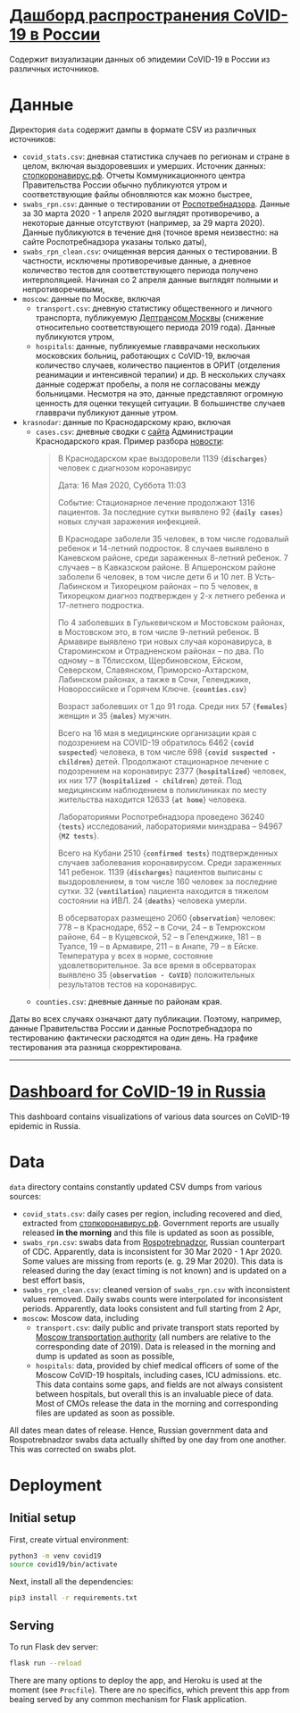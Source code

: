 # [Дашборд распространения CoVID-19 в России](http://covid19.datarythmics.com/)

Содержит визуализации данных об эпидемии CoVID-19 в России из различных источников.

# Данные

Директория `data` содержит дампы в формате CSV из различных источников:

- `covid_stats.csv`: дневная статистика случаев по регионам и стране в целом, включая выздоровевших и умерших. Источник данных: [стопкоронавирус.рф](https://xn--80aesfpebagmfblc0a.xn--p1ai/). Отчеты Коммуникационного центра Правительства России обычно публикуются утром и соответствующие файлы обновляются как можно быстрее,
- `swabs_rpn.csv`: данные о тестировании от [Роспотребнадзора](https://www.rospotrebnadzor.ru/). Данные за 30 марта 2020 - 1 апреля 2020 выглядят противоречиво, а некоторые данные отсутствуют (например, за 29 марта 2020). Данные публикуются в течение дня (точное время неизвестно: на сайте Роспотребнадзора указаны только даты),
- `swabs_rpn_clean.csv`: очищенная версия данных о тестировании. В частности, исключены противоречивые данные, а дневное количество тестов для соответствующего периода получено интерполяцией. Начиная со 2 апреля данные выглядят полными и непротиворечивыми,
- `moscow`: данные по Москве, включая
  - `transport.csv`: дневную статистику общественного и личного транспорта, публикуемую [Дептрансом Москвы](https://t.me/DtRoad) (снижение относительно соответствующего периода 2019 года). Данные публикуются утром,
  - `hospitals`: данные, публикуемые главврачами нескольких московских больниц, работающих с CoVID-19, включая количество случаев, количество пациентов в ОРИТ (отделения реанимации и интенсивной терапии) и др. В нескольких случаях данные содержат пробелы, а поля не согласованы между больницами. Несмотря на это, данные представляют огромную ценность для оценки текущей ситуации. В большинстве случаев главврачи публикуют данные утром.
- `krasnodar`: данные по Краснодарскому краю, включая
  - `cases.csv`: дневные сводки с [сайта](https://admkrai.krasnodar.ru/content/1971/) Администрации Краснодарского края. Пример разбора [новости](https://admkrai.krasnodar.ru/content/1971/show/534514/):
    > В Краснодарском крае выздоровели 1139 {**`discharges`**} человек с диагнозом коронавирус
    >
    > Дата: 16 Мая 2020, Суббота 11:03
    >
    > Событие: Стационарное лечение продолжают 1316 пациентов. За последние сутки выявлено 92 {**`daily cases`**} новых случая заражения инфекцией.
    >
    > В Краснодаре заболели 35 человек, в том числе годовалый ребенок и 14-летний подросток. 8 случаев выявлено в Каневском районе, среди зараженных 8-летний ребенок. 7 случаев – в Кавказском районе. В Апшеронском районе заболели 6 человек, в том числе дети 6 и 10 лет. В Усть-Лабинском и Тихорецком районах – по 5 человек, в Тихорецком диагноз подтвержден у 2-х летнего ребенка и 17-летнего подростка.
    >
    > По 4 заболевших в Гулькевичском и Мостовском районах, в Мостовском это, в том числе 9-летний ребенок. В Армавире выявлено три новых случая коронавируса, в Староминском и Отрадненском районах – по два. По одному – в Тблисском, Щербиновском, Ейском, Северском, Славянском, Приморско-Ахтарском, Лабинском районах, а также в Сочи, Геленджике, Новороссийске и Горячем Ключе. {**`counties.csv`**}
    >
    > Возраст заболевших от 1 до 91 года. Среди них 57 {**`females`**} женщин и 35 {**`males`**} мужчин.
    >
    > Всего на 16 мая в медицинские организации края с подозрением на COVID-19 обратилось 6462 {**`covid suspected`**} человека, в том числе 698 {**`covid suspected - children`**} детей. Продолжают стационарное лечение с подозрением на коронавирус 2377 {**`hospitalized`**} человек, их них 177 {**`hospitalized - children`**} детей. Под медицинским наблюдением в поликлиниках по месту жительства находится 12633 {**`at home`**} человека.
    >
    > Лабораториями Роспотребнадзора проведено 36240 {**`tests`**} исследований, лабораториями минздрава – 94967 {**`MZ tests`**}.
    >
    > Всего на Кубани 2510 {**`confirmed tests`**} подтвержденных случаев заболевания коронавирусом. Среди зараженных 141 ребенок. 1139 {**`discharges`**} пациентов выписаны с выздоровлением, в том числе 160 человек за последние сутки. 32 {**`ventilation`**} пациента находится в тяжелом состоянии на ИВЛ. 24 {**`deaths`**} человека умерли.
    >
    > В обсерваторах размещено 2060 {**`observation`**} человек: 778 – в Краснодаре, 652 – в Сочи, 24 – в Темрюкском районе, 64 – в Кущевской, 52 – в Геленджике, 181 – в Туапсе, 19 – в Армавире, 211 – в Анапе, 79 – в Ейске. Температура у всех в норме, состояние удовлетворительное. За все время в обсерваторах выявлено 35 {**`observation - CoVID`**} положительных результатов тестов на коронавирус.
  - `counties.csv`: дневные данные по районам края.

Даты во всех случаях означают дату публикации. Поэтому, например, данные Правительства России и данные Роспотребнадзора по тестированию фактически расходятся на один день. На графике тестирования эта разница скорректирована.

---
# [Dashboard for CoVID-19 in Russia](http://covid19.datarythmics.com/)

This dashboard contains visualizations of various data sources on CoVID-19 epidemic in Russia.

# Data

`data` directory contains constantly updated CSV dumps from various sources:

- `covid_stats.csv`: daily cases per region, including recovered and died, extracted from [стопкоронавирус.рф](https://xn--80aesfpebagmfblc0a.xn--p1ai/). Government reports are usually released **in the morning** and this file is updated as soon as possible,
- `swabs_rpn.csv`: swabs data from [Rospotrebnadzor](https://www.rospotrebnadzor.ru/), Russian counterpart of CDC. Apparently, data is inconsistent for 30 Mar 2020  - 1 Apr 2020. Some values are missing from reports (e. g. 29 Mar 2020). This data is released during the day (exact timing is not known) and is updated on a best effort basis,
- `swabs_rpn_clean.csv`: cleaned version of `swabs_rpn.csv` with inconsistent values removed. Daily swabs counts were interpolated for inconsistent periods. Apparently, data looks consistent and full starting from 2 Apr,
- `moscow`: Moscow data, including
  - `transport.csv`: daily public and private transport stats reported by [Moscow transportation authority](https://t.me/DtRoad) (all numbers are relative to the corresponding date of 2019). Data is released in the morning and dump is updated as soon as possible,
  - `hospitals`: data, provided by chief medical officers of some of the Moscow CoVID-19 hospitals, including cases, ICU admissions. etc. This data contains some gaps, and fields are not always consistent between hospitals, but overall this is an invaluable piece of data. Most of CMOs release the data in the morning and corresponding files are updated as soon as possible.

All dates mean dates of release. Hence, Russian government data and Rospotrebnadzor swabs data actually shifted by one day from one another. This was corrected on swabs plot. 

# Deployment

## Initial setup

First, create virtual environment:

```bash
python3 -m venv covid19
source covid19/bin/activate
```

Next, install all the dependencies:

```bash
pip3 install -r requirements.txt
```

## Serving

To run Flask dev server:

```bash
flask run --reload
```

There are many options to deploy the app, and Heroku is used at the moment (see `Procfile`). There are no specifics, which prevent this app from beaing served by any common mechanism for Flask application.
